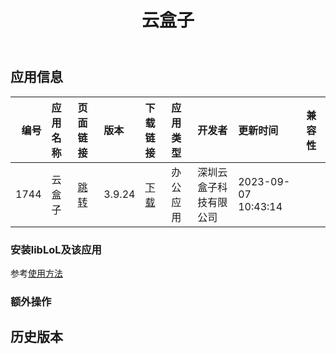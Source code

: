 ﻿---
id: 1744
title: 云盒子
toc: true
weight: 1744
---

## 应用信息 
|   编号 | 应用名称   | 页面链接                                        | 版本     | 下载链接                                                                | 应用类型   | 开发者         | 更新时间                | 兼容性   |
|-----:|:-------|:--------------------------------------------|:-------|:--------------------------------------------------------------------|:-------|:------------|:--------------------|:------|
| 1744 | 云盒子    | [跳转](http://app.loongapps.cn/#/detail/1744) | 3.9.24 | [下载](http://113.24.212.22:8090/upload/file/cloudoc-loongarch64.deb) | 办公应用   | 深圳云盒子科技有限公司 | 2023-09-07 10:43:14 |       |
### 安装libLoL及该应用 
参考[使用方法](/docs/usage) 
### 额外操作 


## 历史版本 
 